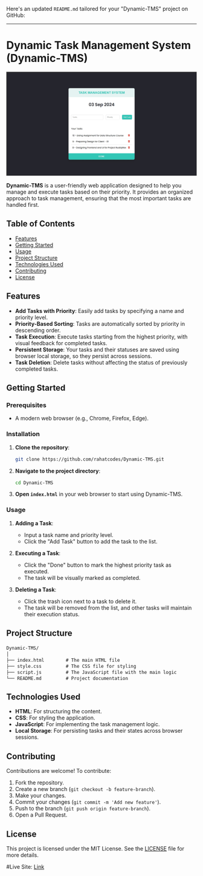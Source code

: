 Here's an updated `README.md` tailored for your "Dynamic-TMS" project on GitHub:

---

# Dynamic Task Management System (Dynamic-TMS)

![Dynamic-TMS Screenshot](https://github.com/rahatcodes/Dynamic-TMS/blob/main/Dynamic-TMS.png)

**Dynamic-TMS** is a user-friendly web application designed to help you manage and execute tasks based on their priority. It provides an organized approach to task management, ensuring that the most important tasks are handled first.

## Table of Contents
- [Features](#features)
- [Getting Started](#getting-started)
- [Usage](#usage)
- [Project Structure](#project-structure)
- [Technologies Used](#technologies-used)
- [Contributing](#contributing)
- [License](#license)

## Features
- **Add Tasks with Priority**: Easily add tasks by specifying a name and priority level.
- **Priority-Based Sorting**: Tasks are automatically sorted by priority in descending order.
- **Task Execution**: Execute tasks starting from the highest priority, with visual feedback for completed tasks.
- **Persistent Storage**: Your tasks and their statuses are saved using browser local storage, so they persist across sessions.
- **Task Deletion**: Delete tasks without affecting the status of previously completed tasks.

## Getting Started

### Prerequisites
- A modern web browser (e.g., Chrome, Firefox, Edge).

### Installation
1. **Clone the repository**:
   ```bash
   git clone https://github.com/rahatcodes/Dynamic-TMS.git
   ```
2. **Navigate to the project directory**:
   ```bash
   cd Dynamic-TMS
   ```
3. **Open `index.html`** in your web browser to start using Dynamic-TMS.

### Usage
1. **Adding a Task**:
   - Input a task name and priority level.
   - Click the "Add Task" button to add the task to the list.

2. **Executing a Task**:
   - Click the "Done" button to mark the highest priority task as executed.
   - The task will be visually marked as completed.

3. **Deleting a Task**:
   - Click the trash icon next to a task to delete it.
   - The task will be removed from the list, and other tasks will maintain their execution status.

## Project Structure
```
Dynamic-TMS/
│
├── index.html        # The main HTML file
├── style.css         # The CSS file for styling
├── script.js         # The JavaScript file with the main logic
└── README.md         # Project documentation
```

## Technologies Used
- **HTML**: For structuring the content.
- **CSS**: For styling the application.
- **JavaScript**: For implementing the task management logic.
- **Local Storage**: For persisting tasks and their states across browser sessions.

## Contributing
Contributions are welcome! To contribute:
1. Fork the repository.
2. Create a new branch (`git checkout -b feature-branch`).
3. Make your changes.
4. Commit your changes (`git commit -m 'Add new feature'`).
5. Push to the branch (`git push origin feature-branch`).
6. Open a Pull Request.

## License
This project is licensed under the MIT License. See the [LICENSE](https://github.com/rahatcodes/Dynamic-TMS/blob/main/LICENSE) file for more details.

#Live Site: [Link](https://dynamictms.netlify.app/)

